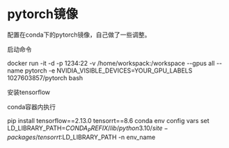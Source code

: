# pytorch镜像
配置在conda下的pytorch镜像，自己做了一些调整。

启动命令

docker run -it -d -p 1234:22 -v /home/workspack:/workspace --gpus all --name pytorch -e NVIDIA_VISIBLE_DEVICES=YOUR_GPU_LABELS 1027603857/pytorch bash

安装tensorflow

conda容器内执行

pip install tensorflow==2.13.0 tensorrt==8.6
conda env config vars set LD_LIBRARY_PATH=$CONDA_PREFIX/lib/python3.10/site-packages/tensorrt:$LD_LIBRARY_PATH -n env_name
